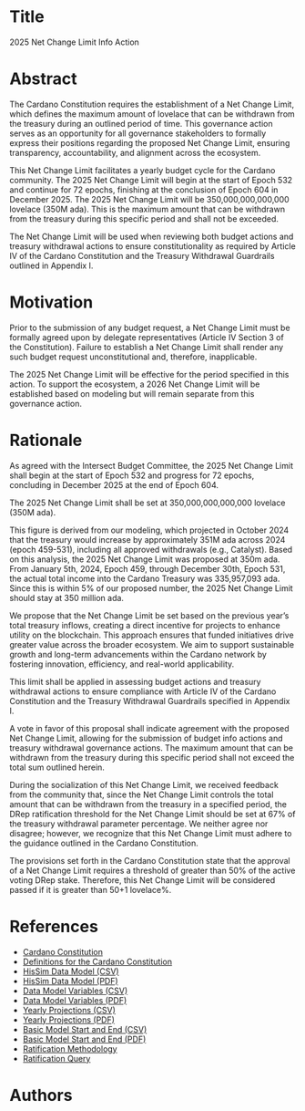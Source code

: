 # Title

2025 Net Change Limit Info Action

# Abstract

The Cardano Constitution requires the establishment of a Net Change Limit, which defines the maximum amount of lovelace that can be withdrawn from the treasury during an outlined period of time. This governance action serves as an opportunity for all governance stakeholders to formally express their positions regarding the proposed Net Change Limit, ensuring transparency, accountability, and alignment across the ecosystem.

This Net Change Limit facilitates a yearly budget cycle for the Cardano community. The 2025 Net Change Limit will begin at the start of Epoch 532 and continue for 72 epochs, finishing at the conclusion of Epoch 604 in December 2025. The 2025 Net Change Limit will be 350,000,000,000,000 lovelace (350M ada). This is the maximum amount that can be withdrawn from the treasury during this specific period and shall not be exceeded.

The Net Change Limit will be used when reviewing both budget actions and treasury withdrawal actions to ensure constitutionality as required by Article IV of the Cardano Constitution and the Treasury Withdrawal Guardrails outlined in Appendix I.

# Motivation

Prior to the submission of any budget request, a Net Change Limit must be formally agreed upon by delegate representatives (Article IV Section 3 of the Constitution). Failure to establish a Net Change Limit shall render any such budget request unconstitutional and, therefore, inapplicable.

The 2025 Net Change Limit will be effective for the period specified in this action. To support the ecosystem, a 2026 Net Change Limit will be established based on modeling but will remain separate from this governance action.

# Rationale

As agreed with the Intersect Budget Committee, the 2025 Net Change Limit shall begin at the start of Epoch 532 and progress for 72 epochs, concluding in December 2025 at the end of Epoch 604.

The 2025 Net Change Limit shall be set at 350,000,000,000,000 lovelace (350M ada).

This figure is derived from our modeling, which projected in October 2024 that the treasury would increase by approximately 351M ada across 2024 (epoch 459-531), including all approved withdrawals (e.g., Catalyst). Based on this analysis, the 2025 Net Change Limit was proposed at 350m ada. From January 5th, 2024, Epoch 459, through December 30th, Epoch 531, the actual total income into the Cardano Treasury was 335,957,093 ada. Since this is within 5% of our proposed number, the 2025 Net Change Limit should stay at 350 million ada.

We propose that the Net Change Limit be set based on the previous year’s total treasury inflows, creating a direct incentive for projects to enhance utility on the blockchain. This approach ensures that funded initiatives drive greater value across the broader ecosystem. We aim to support sustainable growth and long-term advancements within the Cardano network by fostering innovation, efficiency, and real-world applicability.

This limit shall be applied in assessing budget actions and treasury withdrawal actions to ensure compliance with Article IV of the Cardano Constitution and the Treasury Withdrawal Guardrails specified in Appendix I.

A vote in favor of this proposal shall indicate agreement with the proposed Net Change Limit, allowing for the submission of budget info actions and treasury withdrawal governance actions. The maximum amount that can be withdrawn from the treasury during this specific period shall not exceed the total sum outlined herein.

During the socialization of this Net Change Limit, we received feedback from the community that, since the Net Change Limit controls the total amount that can be withdrawn from the treasury in a specified period, the DRep ratification threshold for the Net Change Limit should be set at 67% of the treasury withdrawal parameter percentage. We neither agree nor disagree; however, we recognize that this Net Change Limit must adhere to the guidance outlined in the Cardano Constitution.

The provisions set forth in the Cardano Constitution state that the approval of a Net Change Limit requires a threshold of greater than 50% of the active voting DRep stake. Therefore, this Net Change Limit will be considered passed if it is greater than 50+1 lovelace%.

# References

- [Cardano Constitution](ipfs://bafkreiazhhawe7sjwuthcfgl3mmv2swec7sukvclu3oli7qdyz4uhhuvmy)
- [Definitions for the Cardano Constitution](ipfs://bafkreiewp5bgrdiesq6ft3qypykgcjhvfgpp4s5o4yrjrvko4wuhi4iecu)
- [HisSim Data Model (CSV)](ipfs://bafkreicbaiolimteghbwt54veiuw53nc3eaijudtboif2p6xlsr74myfxy)
- [HisSim Data Model (PDF)](ipfs://bafybeihms6haw35awizxa37kuo4qghgmjkldr6lvrcl26mdsk4f6rxdwv4)
- [Data Model Variables (CSV)](ipfs://bafkreidru733tfuhbldmpwe47hf7yh3amsoh7rtv6jjru2uzo5t7ptkpka)
- [Data Model Variables (PDF)](ipfs://bafkreic7z6n5kxwgr2zzdyxsmvbpav2xqwfplxsey62hfbvurlkz45vdpu)
- [Yearly Projections (CSV)](ipfs://bafkreicji6wtv64rkcjcqo6dpd4l4wawblnwhjd25syrvnkit4hlfhhskm)
- [Yearly Projections (PDF)](ipfs://bafkreib42tfamm6yd54yvxavy5j7bpp4pnwflj4mjcxak3da5yqwgtp3v4)
- [Basic Model Start and End (CSV)](ipfs://bafkreih4ty67ywifjsl4x3quwfun45vy2lrefg4iagmgw5v5r7e6c7tqfy)
- [Basic Model Start and End (PDF)](ipfs://bafkreiae4jbtet2dgkza7ossitbyfyaapccq5pfzuytqxque44di6xfkse)
- [Ratification Methodology](ipfs://bafkreicjvsluxjpim2pruzcxo34fnbwdvod4x3hhmmyhaghgiciofkgwva)
- [Ratification Query](ipfs://bafkreicpebo3nwrx367wxps3uypwnvvqbh4xiyhdfjs3l3nfjdfhjw7o4m)

# Authors


